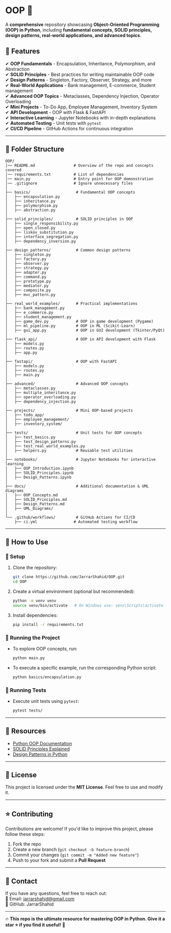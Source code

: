 # OOP 🚀  
A **comprehensive** repository showcasing **Object-Oriented Programming (OOP) in Python**, including **fundamental concepts, SOLID principles, design patterns, real-world applications, and advanced topics**.  

## 📌 Features  
✔ **OOP Fundamentals** - Encapsulation, Inheritance, Polymorphism, and Abstraction  
✔ **SOLID Principles** - Best practices for writing maintainable OOP code  
✔ **Design Patterns** - Singleton, Factory, Observer, Strategy, and more  
✔ **Real-World Applications** - Bank management, E-commerce, Student management  
✔ **Advanced OOP Topics** - Metaclasses, Dependency Injection, Operator Overloading  
✔ **Mini Projects** - To-Do App, Employee Management, Inventory System  
✔ **API Development** - OOP with Flask & FastAPI  
✔ **Interactive Learning** - Jupyter Notebooks with in-depth explanations  
✔ **Automated Testing** - Unit tests with `pytest`  
✔ **CI/CD Pipeline** - GitHub Actions for continuous integration  

---

## 📂 Folder Structure  

```
OOP/
│── README.md                 # Overview of the repo and concepts covered
│── requirements.txt          # List of dependencies
│── main.py                   # Entry point for OOP demonstration
│── .gitignore                # Ignore unnecessary files
│
├── basics/                    # Fundamental OOP concepts
│   ├── encapsulation.py
│   ├── inheritance.py
│   ├── polymorphism.py
│   ├── abstraction.py
│
├── solid_principles/          # SOLID principles in OOP
│   ├── single_responsibility.py
│   ├── open_closed.py
│   ├── liskov_substitution.py
│   ├── interface_segregation.py
│   ├── dependency_inversion.py
│
├── design_patterns/           # Common design patterns
│   ├── singleton.py
│   ├── factory.py
│   ├── observer.py
│   ├── strategy.py
│   ├── adapter.py
│   ├── command.py
│   ├── prototype.py
│   ├── mediator.py
│   ├── composite.py
│   ├── mvc_pattern.py
│
├── real_world_examples/       # Practical implementations
│   ├── bank_management.py
│   ├── e_commerce.py
│   ├── student_management.py
│   ├── game_dev.py            # OOP in game development (Pygame)
│   ├── ml_pipeline.py         # OOP in ML (Scikit-Learn)
│   ├── gui_app.py             # OOP in GUI development (Tkinter/PyQt)
│
├── flask_api/                 # OOP in API development with Flask
│   ├── models.py
│   ├── routes.py
│   ├── app.py
│
├── fastapi/                   # OOP with FastAPI
│   ├── models.py
│   ├── routes.py
│   ├── main.py
│
├── advanced/                  # Advanced OOP concepts
│   ├── metaclasses.py
│   ├── multiple_inheritance.py
│   ├── operator_overloading.py
│   ├── dependency_injection.py
│
├── projects/                  # Mini OOP-based projects
│   ├── todo_app/
│   ├── employee_management/
│   ├── inventory_system/
│
├── tests/                     # Unit tests for OOP concepts
│   ├── test_basics.py
│   ├── test_design_patterns.py
│   ├── test_real_world_examples.py
│   ├── helpers.py             # Reusable test utilities
│
├── notebooks/                 # Jupyter Notebooks for interactive learning
│   ├── OOP_Introduction.ipynb
│   ├── SOLID_Principles.ipynb
│   ├── Design_Patterns.ipynb
│
├── docs/                      # Additional documentation & UML diagrams
│   ├── OOP_Concepts.md
│   ├── SOLID_Principles.md
│   ├── Design_Patterns.md
│   ├── UML_Diagrams/
│
└── .github/workflows/         # GitHub Actions for CI/CD
    ├── ci.yml                # Automated testing workflow
```

---

## 🎯 How to Use  

### 🔧 Setup  
1. Clone the repository:  
   ```sh
   git clone https://github.com/JarrarShahid/OOP.git
   cd OOP
   ```
2. Create a virtual environment (optional but recommended):  
   ```sh
   python -m venv venv
   source venv/bin/activate   # On Windows use: venv\Scripts\activate
   ```
3. Install dependencies:  
   ```sh
   pip install -r requirements.txt
   ```

### 🚀 Running the Project  
- To explore OOP concepts, run:  
  ```sh
  python main.py
  ```
- To execute a specific example, run the corresponding Python script:  
  ```sh
  python basics/encapsulation.py
  ```

### 🧪 Running Tests  
- Execute unit tests using `pytest`:  
  ```sh
  pytest tests/
  ```

---

## 📖 Resources  
- [Python OOP Documentation](https://docs.python.org/3/tutorial/classes.html)  
- [SOLID Principles Explained](https://en.wikipedia.org/wiki/SOLID)  
- [Design Patterns in Python](https://refactoring.guru/design-patterns/python)  

---

## 📜 License  
This project is licensed under the **MIT License**. Feel free to use and modify it.  

---

## ⭐ Contributing  
Contributions are welcome! If you'd like to improve this project, please follow these steps:  
1. Fork the repo  
2. Create a new branch (`git checkout -b feature-branch`)  
3. Commit your changes (`git commit -m "Added new feature"`)  
4. Push to your fork and submit a **Pull Request**  

---

## 🎯 Contact  
If you have any questions, feel free to reach out:  
📧 Email: jarrarshahid@gmail.com  
🐙 GitHub: JarrarShahid

---

🔥 **This repo is the ultimate resource for mastering OOP in Python. Give it a star ⭐ if you find it useful!** 🚀  

